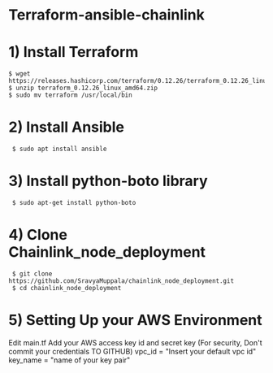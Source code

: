 # Terraform-ansible-chainlink

# 1) Install Terraform
    $ wget https://releases.hashicorp.com/terraform/0.12.26/terraform_0.12.26_linux_amd64.zip
    $ unzip terraform_0.12.26_linux_amd64.zip
    $ sudo mv terraform /usr/local/bin
    
 # 2) Install Ansible
     $ sudo apt install ansible
      
 # 3) Install python-boto library
     $ sudo apt-get install python-boto
     
# 4) Clone Chainlink_node_deployment
     $ git clone https://github.com/SravyaMuppala/chainlink_node_deployment.git
     $ cd chainlink_node_deployment
     
 # 5) Setting Up your AWS Environment
  Edit main.tf
      Add your AWS access key id and secret key (For security, Don't commit your credentials TO GITHUB)
      vpc_id = "Insert your default vpc id"
      key_name = "name of your key pair"
      

     
 
 
 
     



      

